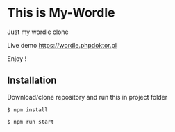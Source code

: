 # This is My-Wordle

Just my wordle clone

Live demo https://wordle.phpdoktor.pl

Enjoy !

## Installation

Download/clone repository and run this in project folder

```
$ npm install 
```

```
$ npm run start 
```
